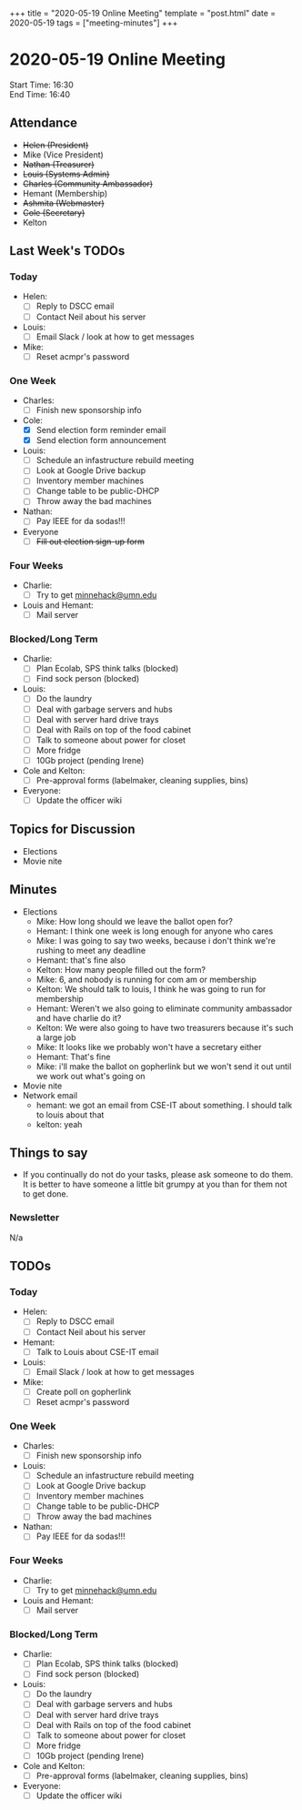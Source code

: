 +++
title = "2020-05-19 Online Meeting"
template = "post.html"
date = 2020-05-19
tags = ["meeting-minutes"]
+++
# 2020-05-19 Online Meeting

Start Time: 16:30  
End Time:   16:40  

## Attendance
- ~~Helen      (President)~~
- Mike       (Vice President)
- ~~Nathan     (Treasurer)~~
- ~~Louis      (Systems Admin)~~
- ~~Charles    (Community Ambassador)~~
- Hemant     (Membership)
- ~~Ashmita    (Webmaster)~~
- ~~Cole       (Secretary)~~
- Kelton

## Last Week's TODOs
### Today
- Helen:
  - [ ] Reply to DSCC email
  - [ ] Contact Neil about his server
- Louis:
  - [ ] Email Slack / look at how to get messages
- Mike:
  - [ ] Reset acmpr's password
### One Week
- Charles:
  - [ ] Finish new sponsorship info
- Cole:
  - [x] Send election form reminder email
  - [x] Send election form announcement
- Louis:
  - [ ] Schedule an infastructure rebuild meeting
  - [ ] Look at Google Drive backup
  - [ ] Inventory member machines
  - [ ] Change table to be public-DHCP
  - [ ] Throw away the bad machines
- Nathan:
  - [ ] Pay IEEE for da sodas!!!
- Everyone
  - [ ] ~~Fill out election sign-up form~~
### Four Weeks
- Charlie:
  - [ ] Try to get minnehack@umn.edu
- Louis and Hemant:
  - [ ] Mail server
### Blocked/Long Term
- Charlie:
  - [ ] Plan Ecolab, SPS think talks (blocked)
  - [ ] Find sock person (blocked)
- Louis:
  - [ ] Do the laundry
  - [ ] Deal with garbage servers and hubs
  - [ ] Deal with server hard drive trays
  - [ ] Deal with Rails on top of the food cabinet
  - [ ] Talk to someone about power for closet
  - [ ] More fridge
  - [ ] 10Gb project (pending Irene)
- Cole and Kelton:
  - [ ] Pre-approval forms (labelmaker, cleaning supplies, bins) 
- Everyone:
  - [ ] Update the officer wiki

## Topics for Discussion
- Elections
- Movie nite

## Minutes
- Elections
  - Mike: How long should we leave the ballot open for?
  - Hemant: I think one week is long enough for anyone who cares
  - Mike: I was going to say two weeks, because i don't think we're rushing to meet any deadline
  - Hemant: that's fine also
  - Kelton: How many people filled out the form?
  - Mike: 6, and nobody is running for com am or membership
  - Kelton: We should talk to louis, I think he was going to run for membership
  - Hemant: Weren't we also going to eliminate community ambassador and have charlie do it?
  - Kelton: We were also going to have two treasurers because it's such a large job
  - Mike: It looks like we probably won't have a secretary either
  - Hemant: That's fine
  - Mike: i'll make the ballot on gopherlink but we won't send it out until we work out what's going on
- Movie nite
- Network email
  - hemant: we got an email from CSE-IT about something. I should talk to louis about that
  - kelton: yeah

## Things to say
- If you continually do not do your tasks, please ask someone to do them. It is better to have someone a little bit grumpy at you than for them not to get done.

### Newsletter
N/a

## TODOs
### Today
- Helen:
  - [ ] Reply to DSCC email
  - [ ] Contact Neil about his server
- Hemant:
  - [ ] Talk to Louis about CSE-IT email
- Louis:
  - [ ] Email Slack / look at how to get messages
- Mike:
  - [ ] Create poll on gopherlink
  - [ ] Reset acmpr's password
### One Week
- Charles:
  - [ ] Finish new sponsorship info
- Louis:
  - [ ] Schedule an infastructure rebuild meeting
  - [ ] Look at Google Drive backup
  - [ ] Inventory member machines
  - [ ] Change table to be public-DHCP
  - [ ] Throw away the bad machines
- Nathan:
  - [ ] Pay IEEE for da sodas!!!
### Four Weeks
- Charlie:
  - [ ] Try to get minnehack@umn.edu
- Louis and Hemant:
  - [ ] Mail server
### Blocked/Long Term
- Charlie:
  - [ ] Plan Ecolab, SPS think talks (blocked)
  - [ ] Find sock person (blocked)
- Louis:
  - [ ] Do the laundry
  - [ ] Deal with garbage servers and hubs
  - [ ] Deal with server hard drive trays
  - [ ] Deal with Rails on top of the food cabinet
  - [ ] Talk to someone about power for closet
  - [ ] More fridge
  - [ ] 10Gb project (pending Irene)
- Cole and Kelton:
  - [ ] Pre-approval forms (labelmaker, cleaning supplies, bins) 
- Everyone:
  - [ ] Update the officer wiki
